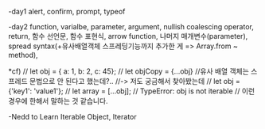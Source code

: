 -day1
alert, confirm, prompt, typeof

-day2
function, varialbe, parameter, argument, nullish coalescing operator, return,
함수 선언문, 함수 표현식, arrow function,
나머지 매개변수(parameter), spread syntax(+유사배열객체 스프레딩기능까지 추가한 게 => Array.from  ~ method),

*cf)
// let obj = { a: 1, b: 2, c: 45};
// let objCopy = {...obj} //유사 배열 객체는 스프레드 문법으로 안 된다고 했는데?..
                            //-> 저도 궁금해서 찾아봤는데
                                // let obj = {'key1': 'value1'};
                                // let array = [...obj]; // TypeError: obj is not iterable
                                // 이런경우에 한해서 말하는 것 같습니다.

-Nedd to Learn
Iterable Object, Iterator
